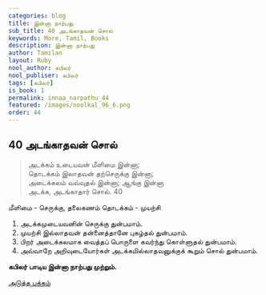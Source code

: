 ```yaml
---
categories: blog
title: இன்னா நாற்பது
sub_title: 40 அடங்காதவன் சொல்
keywords: More, Tamil, Books
description: இன்னா நாற்பது
author: Tamilan
layout: Ruby
nool_author: கபிலர்
nool_publiser: கபிலர்
tags: [கபிலர்]
is_book: 1
permalink: innaa_narpathu_44
featured: /images/noolkal_96_6.png
order: 44
---
```



## 40 அடங்காதவன் சொல்

> அடக்கம் உடையவன் மீளிமை இன்னா;  
>  தொடக்கம் இலாதவன் தற்செருக்கு இன்னா;  
>  அடைக்கலம் வவ்வுதல் இன்னா; ஆங்கு இன்னா  
>  அடக்க, அடங்காதார் சொல். 40

மீளிமை - செருக்கு, தலைகணம் தொடக்கம் - முயற்சி

  1. அடக்கமுடையவனின் செருக்கு துன்பமாம். 
  2. முயற்சி இல்லாதவன் தன்னைத்தானே புகழ்தல் துன்பமாம். 
  3. பிறர் அடைக்கலமாக வைத்தப் பொருளை கவர்ந்து கொள்ளுதல் துன்பமாம். 
  4. அவ்வாறே அறிவுடையோர்கள் அடக்கமில்லாதவனுக்குக் கூறும் சொல் துன்பமாம். 

**கபிலர் பாடிய இன்னா நாற்பது முற்றும்.**

[அடுத்த பக்கம்](innaa_narpathu_45)
